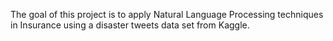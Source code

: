The goal of this project is to apply Natural Language Processing techniques in Insurance using a disaster tweets data set from Kaggle.
